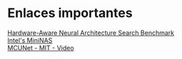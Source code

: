 # Enlaces importantes
[Hardware-Aware Neural Architecture Search Benchmark](https://github.com/IlyaTrofimov/MF_NAS_KD) <br>
[Intel's MiniNAS](https://colab.research.google.com/github/sigopt/sigopt-examples/blob/master/vision-nas-search-keras-cifar-ray/mininas.ipynb) <br>
[MCUNet - MIT - Video](https://www.youtube.com/watch?v=YBER-SNlkqs)

